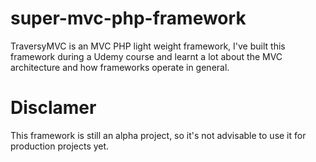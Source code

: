 # super-mvc-php-framework
TraversyMVC is an MVC PHP light weight framework, I've built this framework during a Udemy course and learnt a lot about the MVC architecture and how frameworks operate in general.


# Disclamer
This framework is still an alpha project, so it's not advisable to use it for production projects yet.
